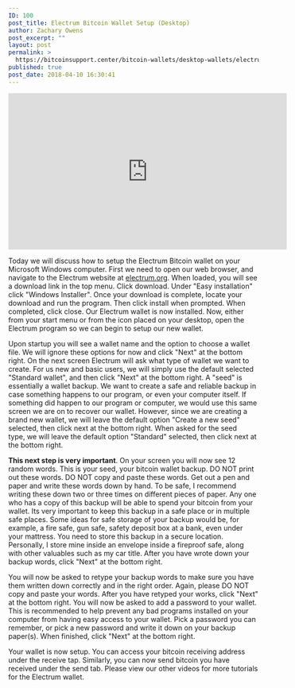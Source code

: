 ```yaml
---
ID: 100
post_title: Electrum Bitcoin Wallet Setup (Desktop)
author: Zachary Owens
post_excerpt: ""
layout: post
permalink: >
  https://bitcoinsupport.center/bitcoin-wallets/desktop-wallets/electrum-bitcoin-wallet/electrum-bitcoin-wallet-setup-desktop/
published: true
post_date: 2018-04-10 16:30:41
---
```

<p style="text-align: center;"><iframe src="https://www.youtube.com/embed/QORWnJg-u8k?rel=0" width="560" height="315" frameborder="0" allowfullscreen="allowfullscreen"></iframe></p>
Today we will discuss how to setup the Electrum Bitcoin wallet on your Microsoft Windows computer. First we need to open our web browser, and navigate to the Electrum website at <a href="http://electrum.org">electrum.org</a>. When loaded, you will see a download link in the top menu. Click download. Under "Easy installation" click "Windows Installer". Once your download is complete, locate your download and run the program. Then click install when prompted. When completed, click close. Our Electrum wallet is now installed. Now, either from your start menu or from the icon placed on your desktop, open the Electrum program so we can begin to setup our new wallet.

Upon startup you will see a wallet name and the option to choose a wallet file. We will ignore these options for now and click "Next" at the bottom right. On the next screen Electrum will ask what type of wallet we want to create. For us new and basic users, we will simply use the default selected "Standard wallet", and then click "Next" at the bottom right. A "seed" is essentially a wallet backup. We want to create a safe and reliable backup in case something happens to our program, or even your computer itself. If something did happen to our program or computer, we would use this same screen we are on to recover our wallet. However, since we are creating a brand new wallet, we will leave the default option "Create a new seed" selected, then click next at the bottom right. When asked for the seed type, we will leave the default option "Standard" selected, then click next at the bottom right.

<strong>This next step is very important</strong>. On your screen you will now see 12 random words. This is your seed, your bitcoin wallet backup. DO NOT print out these words. DO NOT copy and paste these words. Get out a pen and paper and write these words down by hand. To be safe, I recommend writing these down two or three times on different pieces of paper. Any one who has a copy of this backup will be able to spend your bitcoin from your wallet. Its very important to keep this backup in a safe place or in multiple safe places. Some ideas for safe storage of your backup would be, for example, a fire safe, gun safe, safety deposit box at a bank, even under your mattress. You need to store this backup in a secure location. Personally, I store mine inside an envelope inside a fireproof safe, along with other valuables such as my car title. After you have wrote down your backup words, click "Next" at the bottom right.

You will now be asked to retype your backup words to make sure you have them written down correctly and in the right order. Again, please DO NOT copy and paste your words. After you have retyped your works, click "Next" at the bottom right. You will now be asked to add a password to your wallet. This is recommended to help prevent any bad programs installed on your computer from having easy access to your wallet. Pick a password you can remember, or pick a new password and write it down on your backup paper(s). When finished, click "Next" at the bottom right.

Your wallet is now setup. You can access your bitcoin receiving address under the receive tap. Similarly, you can now send bitcoin you have received under the send tab. Please view our other videos for more tutorials for the Electrum wallet.

&nbsp;